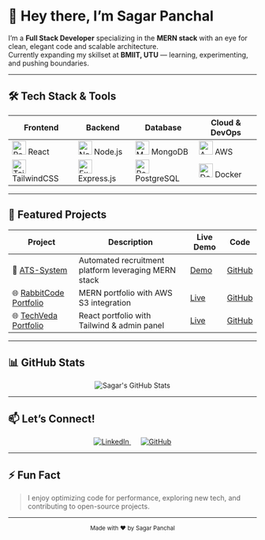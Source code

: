 # 👋 Hey there, I’m **Sagar Panchal**


I’m a **Full Stack Developer** specializing in the **MERN stack** with an eye for clean, elegant code and scalable architecture.  
Currently expanding my skillset at **BMIIT, UTU** — learning, experimenting, and pushing boundaries.

---

## 🛠️ Tech Stack & Tools

| Frontend                       | Backend                      | Database                     | Cloud & DevOps                |
|-------------------------------|------------------------------|------------------------------|------------------------------|
| <img src="https://cdn.jsdelivr.net/gh/devicons/devicon/icons/react/react-original.svg" alt="React" width="28"/> React | <img src="https://cdn.jsdelivr.net/gh/devicons/devicon/icons/nodejs/nodejs-original.svg" alt="Node.js" width="28"/> Node.js | <img src="https://cdn.jsdelivr.net/gh/devicons/devicon/icons/mongodb/mongodb-original.svg" alt="MongoDB" width="28"/> MongoDB | <img src="https://cdn.jsdelivr.net/gh/devicons/devicon/icons/amazonwebservices/amazonwebservices-original.svg" alt="AWS" width="28"/> AWS |
| <img src="https://cdn.jsdelivr.net/gh/devicons/devicon/icons/tailwindcss/tailwindcss-plain.svg" alt="TailwindCSS" width="28"/> TailwindCSS | <img src="https://cdn.jsdelivr.net/gh/devicons/devicon/icons/express/express-original.svg" alt="Express.js" width="28"/> Express.js | <img src="https://cdn.jsdelivr.net/gh/devicons/devicon/icons/postgresql/postgresql-original.svg" alt="PostgreSQL" width="28"/> PostgreSQL | <img src="https://cdn.jsdelivr.net/gh/devicons/devicon/icons/docker/docker-original.svg" alt="Docker" width="28"/> Docker |

---

## 🌟 Featured Projects

| Project | Description | Live Demo | Code |
|---|---|---|---|
| 🚀 [ATS-System](https://github.com/SagarP2/ATS-System) | Automated recruitment platform leveraging MERN stack | [Demo](https://ats-system-live-link.com) | [GitHub](https://github.com/SagarP2/ATS-System) |
| 🌐 [RabbitCode Portfolio](https://github.com/SagarP2/rabbitcode-portfolio) | MERN portfolio with AWS S3 integration | [Live](https://rabbitcodeportfolio.vercel.app) | [GitHub](https://github.com/SagarP2/rabbitcode-portfolio) |
| 🌐 [TechVeda Portfolio](https://github.com/SagarP2/Techveda-Portfolio) | React portfolio with Tailwind & admin panel | [Live](https://techvedaportfolio.vercel.app) | [GitHub](https://github.com/SagarP2/Techveda-Portfolio) |

---

## 📊 GitHub Stats

<div align="center">
  <img src="https://github-readme-stats.vercel.app/api?username=SagarP2&show_icons=true&theme=radical&count_private=true" alt="Sagar's GitHub Stats" />
</div>

---

## 📫 Let’s Connect!

<div align="center">
  <a href="https://www.linkedin.com/in/sagarpanchal0918/" target="_blank" rel="noopener noreferrer" style="margin: 0 10px;">
    <img src="https://img.shields.io/badge/LinkedIn-%230077B5.svg?style=for-the-badge&logo=linkedin&logoColor=white" alt="LinkedIn" />
  </a>
  <a href="https://github.com/SagarP2" target="_blank" rel="noopener noreferrer" style="margin: 0 10px;">
    <img src="https://img.shields.io/badge/GitHub-181717?style=for-the-badge&logo=github&logoColor=white" alt="GitHub" />
  </a>
</div>

---

## ⚡ Fun Fact

> I enjoy optimizing code for performance, exploring new tech, and contributing to open-source projects.

---

<div align="center">
  <sub>Made with ❤️ by Sagar Panchal</sub>
</div>
